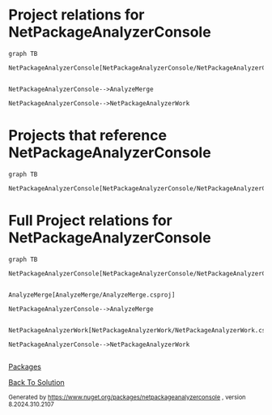 
# Project relations for NetPackageAnalyzerConsole

```mermaid
graph TB    

NetPackageAnalyzerConsole[NetPackageAnalyzerConsole/NetPackageAnalyzerConsole.csproj]


NetPackageAnalyzerConsole-->AnalyzeMerge

NetPackageAnalyzerConsole-->NetPackageAnalyzerWork

```


# Projects that reference NetPackageAnalyzerConsole
```mermaid
graph TB

NetPackageAnalyzerConsole[NetPackageAnalyzerConsole/NetPackageAnalyzerConsole.csproj]

```


# Full Project relations for NetPackageAnalyzerConsole

```mermaid
graph TB

NetPackageAnalyzerConsole[NetPackageAnalyzerConsole/NetPackageAnalyzerConsole.csproj]


AnalyzeMerge[AnalyzeMerge/AnalyzeMerge.csproj]

NetPackageAnalyzerConsole-->AnalyzeMerge


NetPackageAnalyzerWork[NetPackageAnalyzerWork/NetPackageAnalyzerWork.csproj]

NetPackageAnalyzerConsole-->NetPackageAnalyzerWork


```


[Packages](Packages.md)


[Back To Solution](../../ProjectRelation.md)

<small>Generated  by https://www.nuget.org/packages/netpackageanalyzerconsole , version 8.2024.310.2107</small>

